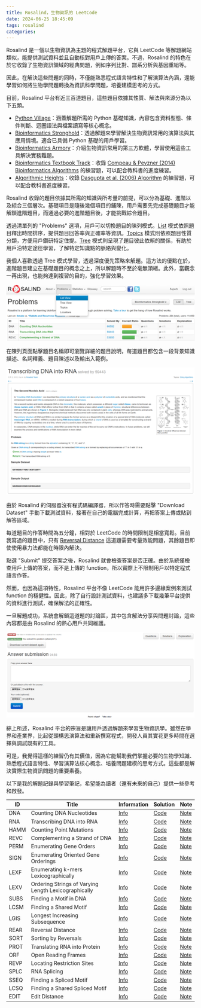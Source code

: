 ```yaml
---
title: Rosalind，生物資訊的 LeetCode
date: 2024-06-25 18:45:09
tags: rosalind
categories:
---
```


Rosalind 是一個以生物資訊為主題的程式解題平台，它與 LeetCode 等解題網站類似，能提供測試資料並且自動核對用戶上傳的答案。不過，Rosalind 的特色在於它收錄了生物資訊領域的經典問題，例如序列比對、譜系分析與基因重組等。

因此，在解決這些問題的同時，不僅能熟悉程式語言特性和了解演算法內涵，還能學習如何將生物學問題轉換為資訊科學問題，培養建模思考的方式。

<!--more-->

目前，Rosalind 平台有近三百道題目，這些題目依據其性質、解法與來源分為以下五類。

- [Python Village]：涵蓋解題所需的 Python 基礎知識，內容包含資料型態、條件判斷、迴圈語法與檔案讀寫等核心概念。
- [Bioinformatics Stronghold]：透過解題來學習解決生物資訊常用的演算法與其應用情境。適合已具備 Python 基礎的用戶學習。
- [Bioinformatics Armory]：介紹生物資訊常用的第三方軟體，學習使用這些工具解決實務難題。
- [Bioinformatics Textbook Track]：收錄 [Compeau & Pevzner (2014) Bioinformatics Algorithms](https://www.bioinformaticsalgorithms.org/) 的練習題，可以配合教科書的進度練習。
- [Algorithmic Heights]：收錄 [Dasgupta et al. (2006) Algorithm](http://algorithmics.lsi.upc.edu/docs/Dasgupta-Papadimitriou-Vazirani.pdf) 的練習題，可以配合教科書進度練習。

[Python Village]: https://rosalind.info/problems/list-view/?location=python-village
[Bioinformatics Stronghold]: https://rosalind.info/problems/list-view/
[Bioinformatics Armory]: https://rosalind.info/problems/list-view/?location=bioinformatics-armory
[Bioinformatics Textbook Track]: https://rosalind.info/problems/list-view/?location=bioinformatics-textbook-track
[Algorithmic Heights]: https://rosalind.info/problems/list-view/?location=algorithmic-heights


Rosalind 收錄的題目依據其所需的知識與所考量的前提，可以分為基礎、進階以及綜合三個層次。基礎項目是隨後幾個項目的鋪陳，用戶需要先完成基礎題目才能解鎖進階題目，而通過必要的進階題目後，才能挑戰綜合題目。

透過清單列的 "Problems" 選項，用戶可以切換題目的陳列模式。[List](https://rosalind.info/problems/list-view/) 模式依照題目釋出時間排序，提供題目回答率與正確率等資訊。[Topics](https://rosalind.info/problems/topics/) 模式則依照題目性質分類，方便用戶鑽研特定住提。[Tree](https://rosalind.info/problems/tree-view/) 模式則呈現了題目彼此依賴的關係，有助於用戶沿特定途徑學習，了解特定知識點的脈絡與變化。

我個人喜歡透過 Tree 模式學習，透過深度優先策略來解題。這方法的優點在於，進階題目建立在基礎題目的概念之上，所以解題時不至於毫無頭緒。此外，當觀念一再出現，也能夠達到複習的目的，強化學習效果。

![](https://raw.githubusercontent.com/5uperb0y/blog-media/main/rosalind-a-platform-for-learning-bioinformatics-through-problem-solving/rosalind-a-platform-for-learning-bioinformatics-through-problem-solving_problems.png)

在陳列頁面點擊題目名稱即可瀏覽詳細的題目說明，每道題目都包含一段背景知識描述、名詞釋義、題目陳述以及輸出入範例。

![](https://raw.githubusercontent.com/5uperb0y/blog-media/main/rosalind-a-platform-for-learning-bioinformatics-through-problem-solving/rosalind-a-platform-for-learning-bioinformatics-through-problem-solving_description.png)

由於 Rosalind 的伺服器沒有程式碼編譯器，所以作答時需要點擊 "Download Dataset" 手動下載測試資料，接著在自己的電腦完成計算，再把答案上傳或貼到解答區域。

每道題目的作答時間為五分鐘，相對於 LeetCode 的時間限制是相當寬鬆。目前我寫過的題目中，只有 [Reversal Distance](https://5uperb0y.com/reversal-distance/) 這道題需要考量效能問題，其餘題目即使使用暴力法都能在時限內解決。

點選 "Submit" 提交答案之後，Rosalind 就會檢查答案是否正確。由於系統僅檢查用戶上傳的答案，而不是上傳的 function，所以實際上不限制用戶以特定程式語言作答。

然而，也因為這項特性，Rosalind 平台不像 LeetCode 能用許多邊緣案例來測試 function 的穩健性。因此，除了自行設計測試資料，也建議多下載幾筆平台提供的資料進行測試，確保解法的正確性。


一旦解題成功，系統會解鎖這道題的討論區，其中包含解法分享與問題討論，這些內容都是由 Rosalind 的熱心用戶共同維護。

![](https://raw.githubusercontent.com/5uperb0y/blog-media/main/rosalind-a-platform-for-learning-bioinformatics-through-problem-solving/rosalind-a-platform-for-learning-bioinformatics-through-problem-solving_answering.png)

綜上所述，Rosalind 平台的宗旨是讓用戶透過解題來學習生物資訊學。雖然在學界和產業界，比起從頭構思演算法和重新撰寫程式，開發人員其實花更多時間在選擇與調試既有的工具。

可是，我覺得這樣的練習仍有其價值，因為它能幫助我們掌握必要的生物學知識、熟悉程式語言特性、學習演算法核心概念、培養問題建模的思考方式。這些都是解決實際生物資訊問題的重要素養。

以下是我的解題記錄與學習筆記，希望能為讀者（還有未來的自己）提供一些參考和啟發。

| ID   | Title                                                | Information                                  | Solution                    | Note                                                                               |
| ---- | ---------------------------------------------------- | -------------------------------------------- | --------------------------- | ---------------------------------------------------------------------------------- |
| DNA  | Counting DNA Nucleotides                             | [Info](https://rosalind.info/problems/dna/)  | [Code](./code/dna/dna.py)   | [Note](https://5uperb0y.com/counting-dna-nucleotides/)                             |
| RNA  | Transcribing DNA into RNA                            | [Info](https://rosalind.info/problems/rna/)  | [Code](./code/rna/rna.py)   | [Note](https://5uperb0y.com/transcribing-dna-into-rna/)                            |
| HAMM | Counting Point Mutations                             | [Info](https://rosalind.info/problems/hamm/) | [Code](./code/hamm/hamm.py) | [Note](https://5uperb0y.com/counting-point-mutations/)                             |
| REVC | Complementing a Strand of DNA                        | [Info](https://rosalind.info/problems/revc/) | [Code](./code/revc/revc.py) | [Note](https://5uperb0y.com/complementing-a-strand-of-dna/)                        |
| PERM | Enumerating Gene Orders                              | [Info](https://rosalind.info/problems/perm/) | [Code](./code/perm/perm.py) | [Note](https://5uperb0y.com/enumerating-gene-orders/)                              |
| SIGN | Enumerating Oriented Gene Orderings                  | [Info](https://rosalind.info/problems/sign/) | [Code](./code/sign/sign.py) | [Note](https://5uperb0y.com/enumerating-oriented-gene-orderings/)                  |
| LEXF | Enumerating k-mers Lexicographically                 | [Info](https://rosalind.info/problems/lexf/) | [Code](./code/lexf/lexf.py) | [Note](https://5uperb0y.com/enumerating-k-mers-lexicographically/)                 |
| LEXV | Ordering Strings of Varying Length Lexicographically | [Info](https://rosalind.info/problems/lexv/) | [Code](./code/lexv/lexv.py) | [Note](https://5uperb0y.com/ordering-strings-of-varying-length-lexicographically/) |
| SUBS | Finding a Motif in DNA                               | [Info](https://rosalind.info/problems/subs/) | [Code](./code/subs/subs.py) | [Note](https://5uperb0y.com/finding-a-motif-in-dna/)                               |
| LCSM | Finding a Shared Motif                               | [Info](https://rosalind.info/problems/lcsm/) | [Code](./code/lcsm/lcsm.py) | [Note](https://5uperb0y.com/finding-a-shared-motif/)                               |
| LGIS | Longest Increasing Subsequence                       | [Info](https://rosalind.info/problems/lgis/) | [Code](./code/lgis/lgis.py) | [Note](https://5uperb0y.com/longest-increasing-subsequence/)                       |
| REAR | Reversal Distance                                    | [Info](https://rosalind.info/problems/rear/) | [Code](./code/rear/rear.py) | [Note](https://5uperb0y.com/reversal-distance/)                                    |
| SORT | Sorting by Reversals                                 | [Info](https://rosalind.info/problems/sort/) | [Code](./code/sort/sort.py) | [Note](https://5uperb0y.com/sorting-by-reversals/)                                 |
| PROT | Translating RNA into Protein                         | [Info](https://rosalind.info/problems/prot/) | [Code](./code/prot/prot.py) | [Note](https://5uperb0y.com/translating-rna-into-protein/)                         |
| ORF  | Open Reading Frames                                  | [Info](https://rosalind.info/problems/orf/)  | [Code](./code/orf/orf.py)   | [Note](https://5uperb0y.com/open-reading-frames/)                                  |
| REVP | Locating Restriction Sites                           | [Info](https://rosalind.info/problems/revp/) | [Code](./code/revp/revp.py) | [Note](https://5uperb0y.com/locating-restriction-sites/)                           |
| SPLC | RNA Splicing                                         | [Info](https://rosalind.info/problems/splc/) | [Code](./code/splc/splc.py) | [Note](https://5uperb0y.com/rna-splicing/)                                         |
| SSEQ | Finding a Spliced Motif                              | [Info](https://rosalind.info/problems/sseq/) | [Code](./code/sseq/sseq.py) | [Note](https://5uperb0y.com/finding-a-spliced-motif/)                              |
| LCSQ | Finding a Shared Spliced Motif                       | [Info](https://rosalind.info/problems/scsq/) | [Code](./code/lcsq/lcsq.py) | [Note](https://5uperb0y.com/finding-a-shared-spliced-motif/)                       |
| EDIT | Edit Distance                                        | [Info](https://rosalind.info/problems/edit/) | [Code](./code/edit/edit.py) | [Note](https://5uperb0y.com/edit-distance/)                                        |